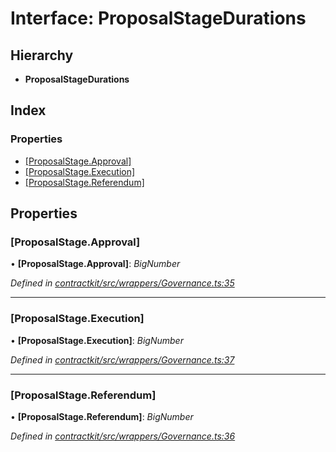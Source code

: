 # Interface: ProposalStageDurations

## Hierarchy

* **ProposalStageDurations**

## Index

### Properties

* [[ProposalStage.Approval]](_contractkit_src_wrappers_governance_.proposalstagedurations.md#[proposalstage.approval])
* [[ProposalStage.Execution]](_contractkit_src_wrappers_governance_.proposalstagedurations.md#[proposalstage.execution])
* [[ProposalStage.Referendum]](_contractkit_src_wrappers_governance_.proposalstagedurations.md#[proposalstage.referendum])

## Properties

###  [ProposalStage.Approval]

• **[ProposalStage.Approval]**: *BigNumber*

*Defined in [contractkit/src/wrappers/Governance.ts:35](https://github.com/celo-org/celo-monorepo/blob/master/packages/contractkit/src/wrappers/Governance.ts#L35)*

___

###  [ProposalStage.Execution]

• **[ProposalStage.Execution]**: *BigNumber*

*Defined in [contractkit/src/wrappers/Governance.ts:37](https://github.com/celo-org/celo-monorepo/blob/master/packages/contractkit/src/wrappers/Governance.ts#L37)*

___

###  [ProposalStage.Referendum]

• **[ProposalStage.Referendum]**: *BigNumber*

*Defined in [contractkit/src/wrappers/Governance.ts:36](https://github.com/celo-org/celo-monorepo/blob/master/packages/contractkit/src/wrappers/Governance.ts#L36)*
